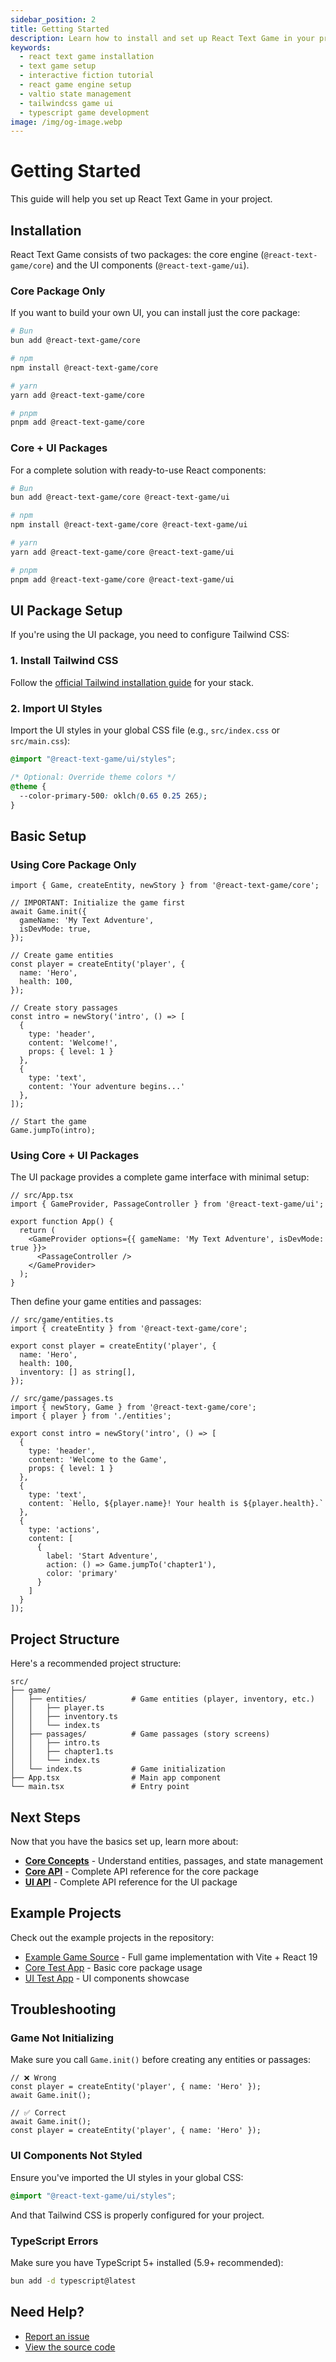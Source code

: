```yaml
---
sidebar_position: 2
title: Getting Started
description: Learn how to install and set up React Text Game in your project. Step-by-step guide for installing the core game engine and UI components, configuring Tailwind CSS, and creating your first text-based game or interactive fiction.
keywords:
  - react text game installation
  - text game setup
  - interactive fiction tutorial
  - react game engine setup
  - valtio state management
  - tailwindcss game ui
  - typescript game development
image: /img/og-image.webp
---
```


# Getting Started

This guide will help you set up React Text Game in your project.

## Installation

React Text Game consists of two packages: the core engine (`@react-text-game/core`) and the UI components (`@react-text-game/ui`).

### Core Package Only

If you want to build your own UI, you can install just the core package:

```bash
# Bun
bun add @react-text-game/core

# npm
npm install @react-text-game/core

# yarn
yarn add @react-text-game/core

# pnpm
pnpm add @react-text-game/core
```

### Core + UI Packages

For a complete solution with ready-to-use React components:

```bash
# Bun
bun add @react-text-game/core @react-text-game/ui

# npm
npm install @react-text-game/core @react-text-game/ui

# yarn
yarn add @react-text-game/core @react-text-game/ui

# pnpm
pnpm add @react-text-game/core @react-text-game/ui
```

## UI Package Setup

If you're using the UI package, you need to configure Tailwind CSS:

### 1. Install Tailwind CSS

Follow the [official Tailwind installation guide](https://tailwindcss.com/docs/installation) for your stack.

### 2. Import UI Styles

Import the UI styles in your global CSS file (e.g., `src/index.css` or `src/main.css`):

```css
@import "@react-text-game/ui/styles";

/* Optional: Override theme colors */
@theme {
  --color-primary-500: oklch(0.65 0.25 265);
}
```

## Basic Setup

### Using Core Package Only

```tsx
import { Game, createEntity, newStory } from '@react-text-game/core';

// IMPORTANT: Initialize the game first
await Game.init({
  gameName: 'My Text Adventure',
  isDevMode: true,
});

// Create game entities
const player = createEntity('player', {
  name: 'Hero',
  health: 100,
});

// Create story passages
const intro = newStory('intro', () => [
  {
    type: 'header',
    content: 'Welcome!',
    props: { level: 1 }
  },
  {
    type: 'text',
    content: 'Your adventure begins...'
  },
]);

// Start the game
Game.jumpTo(intro);
```

### Using Core + UI Packages

The UI package provides a complete game interface with minimal setup:

```tsx
// src/App.tsx
import { GameProvider, PassageController } from '@react-text-game/ui';

export function App() {
  return (
    <GameProvider options={{ gameName: 'My Text Adventure', isDevMode: true }}>
      <PassageController />
    </GameProvider>
  );
}
```

Then define your game entities and passages:

```tsx
// src/game/entities.ts
import { createEntity } from '@react-text-game/core';

export const player = createEntity('player', {
  name: 'Hero',
  health: 100,
  inventory: [] as string[],
});
```

```tsx
// src/game/passages.ts
import { newStory, Game } from '@react-text-game/core';
import { player } from './entities';

export const intro = newStory('intro', () => [
  {
    type: 'header',
    content: 'Welcome to the Game',
    props: { level: 1 }
  },
  {
    type: 'text',
    content: `Hello, ${player.name}! Your health is ${player.health}.`
  },
  {
    type: 'actions',
    content: [
      {
        label: 'Start Adventure',
        action: () => Game.jumpTo('chapter1'),
        color: 'primary'
      }
    ]
  }
]);
```

## Project Structure

Here's a recommended project structure:

```
src/
├── game/
│   ├── entities/          # Game entities (player, inventory, etc.)
│   │   ├── player.ts
│   │   ├── inventory.ts
│   │   └── index.ts
│   ├── passages/          # Game passages (story screens)
│   │   ├── intro.ts
│   │   ├── chapter1.ts
│   │   └── index.ts
│   └── index.ts           # Game initialization
├── App.tsx                # Main app component
└── main.tsx               # Entry point
```

## Next Steps

Now that you have the basics set up, learn more about:

- [**Core Concepts**](/core-concepts) - Understand entities, passages, and state management
- [**Core API**](/api/core) - Complete API reference for the core package
- [**UI API**](/api/ui) - Complete API reference for the UI package

## Example Projects

Check out the example projects in the repository:

- [Example Game Source](https://github.com/laruss/react-text-game/tree/main/apps/example-game) - Full game implementation with Vite + React 19
- [Core Test App](https://github.com/laruss/react-text-game/tree/main/apps/core-test-app) - Basic core package usage
- [UI Test App](https://github.com/laruss/react-text-game/tree/main/apps/ui-test-app) - UI components showcase

## Troubleshooting

### Game Not Initializing

Make sure you call `Game.init()` before creating any entities or passages:

```tsx
// ❌ Wrong
const player = createEntity('player', { name: 'Hero' });
await Game.init();

// ✅ Correct
await Game.init();
const player = createEntity('player', { name: 'Hero' });
```

### UI Components Not Styled

Ensure you've imported the UI styles in your global CSS:

```css
@import "@react-text-game/ui/styles";
```

And that Tailwind CSS is properly configured for your project.

### TypeScript Errors

Make sure you have TypeScript 5+ installed (5.9+ recommended):

```bash
bun add -d typescript@latest
```

## Need Help?

- [Report an issue](https://github.com/laruss/react-text-game/issues)
- [View the source code](https://github.com/laruss/react-text-game)
